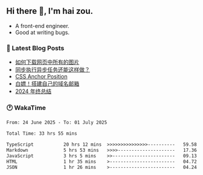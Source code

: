 ## Hi there 👋, I'm hai zou.

- A front-end engineer.
- Good at writing bugs.

### 📖 Latest Blog Posts
<!-- BLOG-POST-LIST:START -->
- [如何下载网页中所有的图片](https://blog.izou.top/posts/download-page-img/)
- [同步执行异步任务还能这样做？](https://blog.izou.top/posts/sync-executed/)
- [CSS Anchor Position](https://blog.izou.top/posts/css-anchor/)
- [白嫖！搭建自己的域名邮箱](https://blog.izou.top/posts/domain-mail/)
- [2024 年终总结](https://blog.izou.top/posts/2024-year-end-summary/)
<!-- BLOG-POST-LIST:END -->

### 🕐 WakaTime
<!--START_SECTION:waka-->

```txt
From: 24 June 2025 - To: 01 July 2025

Total Time: 33 hrs 55 mins

TypeScript           20 hrs 12 mins  >>>>>>>>>>>>>>>----------   59.58 %
Markdown             5 hrs 53 mins   >>>>---------------------   17.36 %
JavaScript           3 hrs 5 mins    >>-----------------------   09.13 %
HTML                 1 hr 35 mins    >------------------------   04.72 %
JSON                 1 hr 26 mins    >------------------------   04.24 %
```

<!--END_SECTION:waka-->
